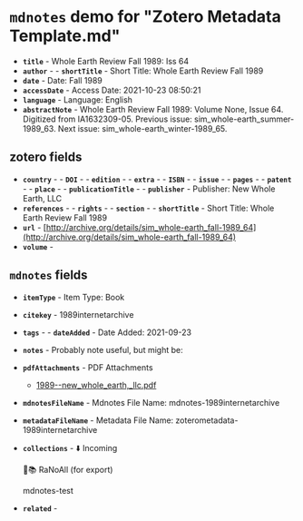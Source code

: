 # `mdnotes` demo for "Zotero Metadata Template.md"

- **`title`** - Whole Earth Review  Fall 1989: Iss 64
- **`author`** - - **`shortTitle`** -  Short Title: Whole Earth Review  Fall 1989
- **`date`** -  Date: Fall 1989
- **`accessDate`** -  Access Date: 2021-10-23 08:50:21
- **`language`** -  Language: English
- **`abstractNote`** - Whole Earth Review Fall 1989: Volume None, Issue 64.
Digitized from IA1632309-05.
Previous issue: sim_whole-earth_summer-1989_63.
Next issue: sim_whole-earth_winter-1989_65.

## zotero fields

- **`country`** - - **`DOI`** - - **`edition`** - - **`extra`** - - **`ISBN`** - - **`issue`** - - **`pages`** - - **`patent`** - - **`place`** - - **`publicationTitle`** - - **`publisher`** -  Publisher: New Whole Earth, LLC
- **`references`** - - **`rights`** - - **`section`** - - **`shortTitle`** -  Short Title: Whole Earth Review  Fall 1989
- **`url`** - [http://archive.org/details/sim_whole-earth_fall-1989_64](http://archive.org/details/sim_whole-earth_fall-1989_64)
- **`volume`** - 

## `mdnotes`  fields

- **`itemType`** -  Item Type: Book
- **`citekey`** - 1989internetarchive
- **`tags`** - - **`dateAdded`** -  Date Added: 2021-09-23
- **`notes`** - 
Probably note useful, but might be:

- **`pdfAttachments`** -  PDF Attachments
	- [1989--new_whole_earth,_llc.pdf](zotero://open-pdf/library/items/EABWUNHQ)

- **`mdnotesFileName`** -  Mdnotes File Name: mdnotes-1989internetarchive

- **`metadataFileName`** -  Metadata File Name: zoterometadata-1989internetarchive

- **`collections`** - ⬇️ Incoming

	🌿📚 RaNoAll (for export)

	mdnotes-test

- **`related`** - 
  